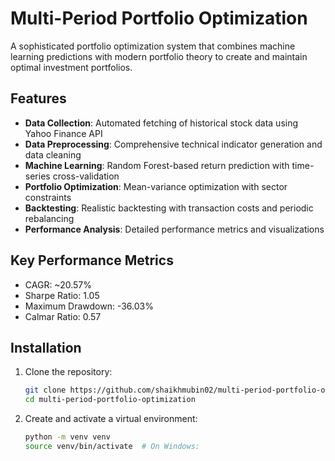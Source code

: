# Multi-Period Portfolio Optimization

A sophisticated portfolio optimization system that combines machine learning predictions with modern portfolio theory to create and maintain optimal investment portfolios.

## Features

- **Data Collection**: Automated fetching of historical stock data using Yahoo Finance API
- **Data Preprocessing**: Comprehensive technical indicator generation and data cleaning
- **Machine Learning**: Random Forest-based return prediction with time-series cross-validation
- **Portfolio Optimization**: Mean-variance optimization with sector constraints
- **Backtesting**: Realistic backtesting with transaction costs and periodic rebalancing
- **Performance Analysis**: Detailed performance metrics and visualizations

## Key Performance Metrics

- CAGR: ~20.57%
- Sharpe Ratio: 1.05
- Maximum Drawdown: -36.03%
- Calmar Ratio: 0.57

## Installation

1. Clone the repository:
    ```bash
    git clone https://github.com/shaikhmubin02/multi-period-portfolio-optimization.git
    cd multi-period-portfolio-optimization
    ```

2. Create and activate a virtual environment:
    ```bash
    python -m venv venv
    source venv/bin/activate  # On Windows:
    ```